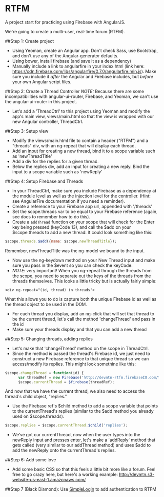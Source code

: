 RTFM
====

A project start for practicing using Firebase with AngularJS.

We're going to create a multi-user, real-time forum (RTFM).

##Step 1: Create project
* Using Yeoman, create an Angular app. Don't check Sass, use Bootstrap, and don't use any of the Angular-generator defaults.
* Using bower, install firebase (and save it as a dependency)
* Manually include a link to angularfire in your index.html (link here: https://cdn.firebase.com/libs/angularfire/0.7.0/angularfire.min.js). Make sure you include it *after* the Angular and Firebase includes, but *before* your own Angular script files.

##Step 2: Create a Thread Controller
*NOTE:* Because there are some incompatibilities with angular-ui-router, Firebase, and Yeoman, we can't use the angular-ui-router in this project. 
* Let's add a 'ThreadCtrl' to this project using Yeoman and modify the app's main view, views/main.html so that the view is wrapped with our new Angular controller, ThreadCtrl.

##Step 3: Setup view
* Modify the views/main.html file to contain a header ("RTFM") and a "threads" div, with an ng-repeat that will display each thread.
* Add an input for creating a new thread, bind it to a scope variable such as 'newThreadTitle'
* Add a div for the replies for a given thread. 
* Below the replies div, add an input for creating a new reply. Bind the input to a scope variable such as 'newReply'

##Step 4: Setup Firebase and Threads
* In your ThreadCtrl, make sure you include Firebase as a dependency at the module level as well as the injection level for the controller. (Hint: see AngularFire documentation if you need a reminder).
* Create a reference to your Firebase app url, appended with '/threads'
* Set the scope.threads var to be equal to your Firebase reference (again, see docs to remember how to do this).
* Create a `addThread` function on your scope that will check for the Enter key being pressed (keyCode 13), and call the $add on your $scope.threads to add a new thread. It could look something like this:

```javascript
$scope.threads.$add({name: $scope.newThreadTitle});
```
Remember, newThreadTitle was the ng-model we bound to the input.
* Now use the ng-keydown method on your New Thread input and make sure you pass in the $event so you can check the keyCode.
* *NOTE*: very important! When you ng-repeat through the threads from the scope, you need to separate out the keys of the threads from the threads themselves. This looks a little tricky but is actually fairly simple:

```
<div ng-repeat="(id, thread) in threads">
```
What this allows you to do is capture both the unique Firebase id as well as the thread object to be used in the DOM.
* For each thread you display, add an ng-click that will set that thread to be the current thread, let's call the method 'changeThread' and pass in the id
* Make sure your threads display and that you can add a new thread

##Step 5: Changing threads, adding replies
* Let's make that 'changeThread' method on the scope in ThreadCtrl.
* Since the method is passed the thread's Firebase id, we just need to construct a new Firebase reference to that unique thread so we can access/modify its replies. This might look somethine like this:

```javascript
$scope.changeThread = function(id) {
      var threadRef = new Firebase('http://devmtn-rtfm.firebaseIO.com/threads/'+id);
      $scope.currentThread = $firebase(threadRef);
```
And now that we have the current thread, we also need to access the thread's child object, "replies."
* Use the Firebase ref's $child method to add a scope variable that points to the currentThread's replies (similar to the $add method you already used on $scope.threads).

```javascript
$scope.replies = $scope.currentThread.$child('replies');
```

* We've got our currentThread, now when the user types into the newReply input and presses enter, let's make a 'addReply' method that gets called (very similar to our addThread method) and uses $add to add the newReply onto the currentThread's replies.

##Step 6: Add some love
* Add some basic CSS so that this feels a little bit more like a forum. Feel free to go crazy here, but here's a working example: http://devmtn.s3-website-us-east-1.amazonaws.com/

##Step 7 (Black Diamond): Use [SimpleLogin](https://www.firebase.com/docs/angular/reference.html#firebasesimplelogin) to add authentication to RTFM
